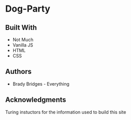 # Dog-Party

## Built With
* Not Much
* Vanilla JS
* HTML
* CSS

## Authors
* Brady Bridges - Everything

## Acknowledgments
Turing instuctors for the information used to build this site

